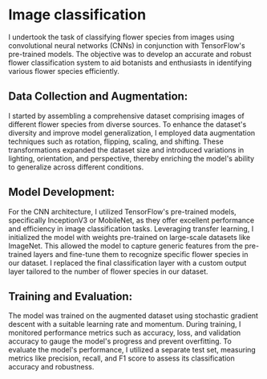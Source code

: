# Image classification
I undertook the task of classifying flower species from images using convolutional neural networks (CNNs) in conjunction with TensorFlow's pre-trained models. The objective was to develop an accurate and robust flower classification system to aid botanists and enthusiasts in identifying various flower species efficiently.

## Data Collection and Augmentation:
I started by assembling a comprehensive dataset comprising images of different flower species from diverse sources. To enhance the dataset's diversity and improve model generalization, I employed data augmentation techniques such as rotation, flipping, scaling, and shifting. These transformations expanded the dataset size and introduced variations in lighting, orientation, and perspective, thereby enriching the model's ability to generalize across different conditions.

## Model Development:
For the CNN architecture, I utilized TensorFlow's pre-trained models, specifically InceptionV3 or MobileNet, as they offer excellent performance and efficiency in image classification tasks. Leveraging transfer learning, I initialized the model with weights pre-trained on large-scale datasets like ImageNet. This allowed the model to capture generic features from the pre-trained layers and fine-tune them to recognize specific flower species in our dataset. I replaced the final classification layer with a custom output layer tailored to the number of flower species in our dataset.

## Training and Evaluation:
The model was trained on the augmented dataset using stochastic gradient descent with a suitable learning rate and momentum. During training, I monitored performance metrics such as accuracy, loss, and validation accuracy to gauge the model's progress and prevent overfitting. To evaluate the model's performance, I utilized a separate test set, measuring metrics like precision, recall, and F1 score to assess its classification accuracy and robustness.
